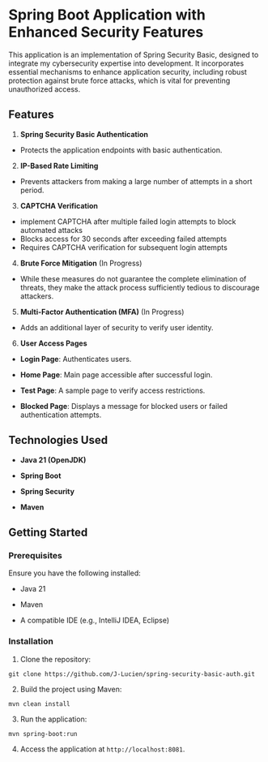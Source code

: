 # Spring Boot Application with Enhanced Security Features

This application is an implementation of Spring Security Basic, designed to integrate my cybersecurity expertise into development. It incorporates essential mechanisms to enhance application security, including robust protection against brute force attacks, which is vital for preventing unauthorized access.

## Features

1. **Spring Security Basic Authentication**
  
  - Protects the application endpoints with basic authentication.
2. **IP-Based Rate Limiting**
  
  - Prevents attackers from making a large number of attempts in a short period.
3. **CAPTCHA Verification**
  
  - implement CAPTCHA after multiple failed login attempts to block automated attacks
  - Blocks access for 30 seconds after exceeding failed attempts
  - Requires CAPTCHA verification for subsequent login attempts
4. **Brute Force Mitigation** (In Progress)
  
  - While these measures do not guarantee the complete elimination of threats, they make the attack process sufficiently tedious to discourage attackers.
5. **Multi-Factor Authentication (MFA)** (In Progress)
  
  - Adds an additional layer of security to verify user identity.
6. **User Access Pages**
  
  - **Login Page**: Authenticates users.
    
  - **Home Page**: Main page accessible after successful login.
    
  - **Test Page**: A sample page to verify access restrictions.
    
  - **Blocked Page**: Displays a message for blocked users or failed authentication attempts.
    

## Technologies Used

- **Java 21 (OpenJDK)**
  
- **Spring Boot**
  
- **Spring Security**
  
- **Maven**
  

## Getting Started

### Prerequisites

Ensure you have the following installed:

- Java 21
  
- Maven
  
- A compatible IDE (e.g., IntelliJ IDEA, Eclipse)
  

### Installation

1. Clone the repository:
  
  ```
  git clone https://github.com/J-Lucien/spring-security-basic-auth.git
  ```
  
2. Build the project using Maven:
  
  ```
  mvn clean install
  ```
  
3. Run the application:
  
  ```
  mvn spring-boot:run
  ```
  
4. Access the application at `http://localhost:8081`.
